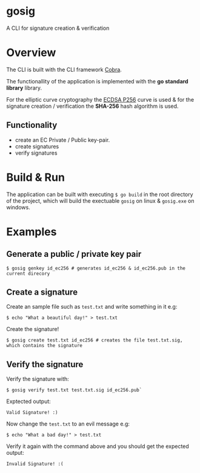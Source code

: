 # gosig
A CLI for signature creation & verification

# Overview

The CLI is built with the CLI framework [Cobra](https://github.com/spf13/cobra).

The functionallity of the application is implemented with the **go standard library** library.

For the elliptic curve cryptography the [ECDSA P256](https://csrc.nist.gov/csrc/media/events/workshop-on-elliptic-curve-cryptography-standards/documents/papers/session6-adalier-mehmet.pdf) curve is used & for the signature creation / verification the **SHA-256** hash algorithm is used.

## Functionality 

- create an EC Private / Public key-pair.
- create signatures
- verify signatures 

# Build & Run

The application can be built with executing 
```$ go build``` in the root directory of the project, which will build the exectuable ```gosig``` on linux &  ```gosig.exe``` on windows.

# Examples

## Generate a public / private key pair
```
$ gosig genkey id_ec256 # generates id_ec256 & id_ec256.pub in the current direcory
```

## Create a signature 

Create an sample file such as ```test.txt``` and write something in it e.g:
```
$ echo "What a beautiful day!" > test.txt
```

Create the signature!

```
$ gosig create test.txt id_ec256 # creates the file test.txt.sig, which contains the signature
```

## Verify the signature

Verify the signature with:

```
$ gosig verify test.txt test.txt.sig id_ec256.pub` 
```

Exptected output:
```
Valid Signature! :)
```

Now change the ```test.txt``` to an evil message e.g: 
```
$ echo "What a bad day!" > test.txt
```

Verify it again with the command above and you should get the expected output:
```
Invalid Signature! :(
```